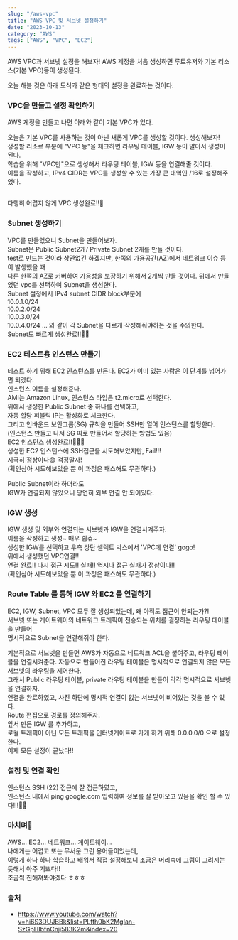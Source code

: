 ```yaml
---
slug: "/aws-vpc"
title: "AWS VPC 및 서브넷 설정하기"
date: "2023-10-13"
category: "AWS"
tags: ["AWS", "VPC", "EC2"]
---
```


AWS VPC과 서브넷 설정을 해보자!
AWS 계정을 처음 생성하면 루트유저와 기본 리소스(기본 VPC)등이 생성된다.

오늘 해볼 것은 아래 도식과 같은 형태의 설정을 완료하는 것이다.
<img src="../images/aws1/aws1-1.png" alt=""/>

### VPC을 만들고 설정 확인하기

AWS 계정을 만들고 나면 아래와 같이 기본 VPC가 있다.
<img src="../images/aws1/aws1-2.png" alt=""/>

오늘은 기본 VPC를 사용하는 것이 아닌 새롭게 VPC를 생성할 것이다. 생성해보자!  
생성할 리소르 부분에 "VPC 등"을 체크하면 라우팅 테이블, IGW 등이 알아서 생성이 된다.  
학습을 위해 "VPC만"으로 생성해서 라우팅 테이블, IGW 등을 연결해줄 것이다.  
이름을 작성하고, IPv4 CIDR는 VPC를 생성할 수 있는 가장 큰 대역인 /16로 설정해주었다.

<img src="../images/aws1/aws1-3.png" alt=""/>

다행히 어렵지 않게 VPC 생성완료!!🎉
<img src="../images/aws1/aws1-4.png" alt=""/>

### Subnet 생성하기

VPC를 만들었으니 Subnet을 만들어보자.  
Subnet은 Public Subnet2개/ Private Subnet 2개를 만들 것이다.  
test로 만드는 것이라 상관없긴 하겠지만, 한쪽의 가용공간(AZ)에서 네트워크 이슈 등이 발생했을 때  
다른 한쪽의 AZ로 커버하여 가용성을 보장하기 위해서 2개씩 만들 것이다.
위에서 만들었던 vpc를 선택하여 Subnet을 생성한다.
<img src="../images/aws1/aws2-1.png" alt=""/>  
Subnet 설정에서 IPv4 subnet CIDR block부분에  
10.0.1.0/24  
10.0.2.0/24  
10.0.3.0/24  
10.0.4.0/24
... 와 같이 각 Subnet을 다르게 작성해줘야하는 것을 주의한다.
<img src="../images/aws1/aws2-2.png" alt=""/>  
Subnet도 빠르게 생성완료!!🎉🎉
<img src="../images/aws1/aws2-3.png" alt=""/>

### EC2 테스트용 인스턴스 만들기

테스트 하기 위해 EC2 인스턴스를 만든다. EC2가 이미 있는 사람은 이 단계를 넘어가면 되겠다.
<img src="../images/aws1/aws3-1.png" alt=""/>  
인스턴스 이름을 설정해준다.  
<img src="../images/aws1/aws3-2.png" alt=""/>  
AMI는 Amazon Linux, 인스턴스 타입은 t2.micro로 선택한다.  
<img src="../images/aws1/aws3-3.png" alt=""/>  
위에서 생성한 Public Subnet 중 하나를 선택하고,  
자동 할당 퍼블릭 IP는 활성화로 체크한다.  
그리고 인바운드 보안그룹(SG) 규칙을 만들어 SSH만 열어 인스턴스를 할당한다.  
(인스턴스 만들고 나서 SG 따로 만들어서 할당하는 방법도 있음)
<img src="../images/aws1/aws3-4.png" alt=""/>  
EC2 인스턴스 생성완료!!🎉🎉🎉
<img src="../images/aws1/aws3-5.png" alt=""/>  
생성한 EC2 인스턴스에 SSH접근을 시도해보았지만, Fail!!!  
지극히 정상이다😊 걱정말자!  
(확인삼아 시도해보았을 뿐 이 과정은 패스해도 무관하다.)
<img src="../images/aws1/aws3-6.png" alt=""/>

Public Subnet이라 하더라도  
IGW가 연결되지 않았으니 당연히 외부 연결 안 되어있다.

### IGW 생성

IGW 생성 및 외부와 연결되는 서브넷과 IGW을 연결시켜주자.  
이름을 작성하고 생성~ 매우 쉽쥬~  
<img src="../images/aws1/aws4-1.png" alt=""/>  
생성한 IGW를 선택하고 우측 상단 셀렉트 박스에서 'VPC에 연결' gogo!  
<img src="../images/aws1/aws4-2.png" alt=""/>  
위에서 생성했던 VPC연결!!  
<img src="../images/aws1/aws4-3.png" alt=""/>  
연결 완료!! 다시 접근 시도!! 실패!! 역시나 접근 실패가 정상이다!!  
(확인삼아 시도해보았을 뿐 이 과정은 패스해도 무관하다.)
<img src="../images/aws1/aws4-4.png" alt=""/>

### Route Table 를 통해 IGW 와 EC2 를 연결하기

EC2, IGW, Subnet, VPC 모두 잘 생성되었는데, 왜 아직도 접근이 안되는가?!  
서브넷 또는 게이트웨이의 네트워크 트래픽이 전송되는 위치를 결정하는 라우팅 테이블을 만들어  
명시적으로 Subnet을 연결해줘야 한다.

기본적으로 서브넷을 만들면 AWS가 자동으로 네트워크 ACL을 붙여주고, 라우팅 테이블을 연결시켜준다.
자동으로 만들어진 라우팅 테이블은 명시적으로 연결되지 않은 모든 서브넷의 라우팅을 제어한다.  
그래서 Public 라우팅 테이블, private 라우팅 테이블을 만들어 각각 명시적으로 서브넷을 연결하자.  
<img src="../images/aws1/aws5-1.png" alt=""/>  
<img src="../images/aws1/aws5-2.png" alt=""/>  
연결을 완료하였고, 사진 하단에 명시적 연결이 없는 서브넷이 비어있는 것을 볼 수 있다.  
<img src="../images/aws1/aws5-4.png" alt=""/>  
Route 편집으로 경로를 정의해주자.
<img src="../images/aws1/aws5-5.png" alt=""/>  
앞서 만든 IGW 를 추가하고,  
로컬 트래픽이 아닌 모든 트래픽을 인터넷게이트로 가게 하기 위해 0.0.0.0/0 으로 설정한다.  
이제 모든 설정이 끝났다!!  
<img src="../images/aws1/aws5-6.png" alt=""/>

### 설정 및 연결 확인

인스턴스 SSH (22) 접근에 잘 접근하였고,  
인스턴스 내에서 ping google.com 입력하여 정보를 잘 받아오고 있음을 확인 할 수 있다!!!🎉🎉
<img src="../images/aws1/aws6.png" alt=""/>

### 마치며🎉

AWS... EC2... 네트워크... 게이트웨이...  
나에게는 어렵고 또는 무서운 그런 용어들이었는데,  
이렇게 하나 하나 학습하고 배워서 직접 설정해보니 조금은 머리속에 그림이 그려지는 듯해서 아주 기쁘다!!  
조금씩 친해져봐야겠다 ㅎㅎㅎ

### 출처

-   https://www.youtube.com/watch?v=hi6S3DUJBBk&list=PLfth0bK2MgIan-SzGpHIbfnCnjj583K2m&index=20
